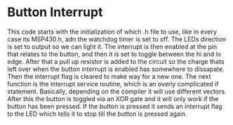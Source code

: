 # Button Interrupt
This code starts with the initialization of which .h file to use, like in every case its MSP430.h, adn the watchdog timer is set to off. The LEDs direction is set to output so we can light it. The interrupt is then enabled at the pin that relates to the button, and then it is set to toggle between the hi and lo edge. After that a pull up resistor is added to the circuit so the charge thats left over when the button interrupt is enabled has somewhere to dissapate. Then the interrupt flag is cleared to make way for a new one. 
The next function is the interrupt service routine, which is an overly complicated if statement. Basically, depending on the compiler it will use different vectors. After this the button is toggled via an XOR gate and it will only work if the button has been pressed. If the button is pressed it sends an interrupt flag to the LED which tells it to stop till the button is pressed again.
